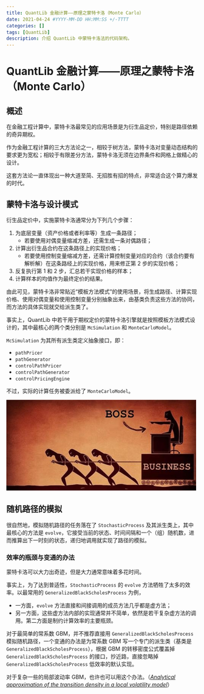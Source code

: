 ```yaml
---
title: QuantLib 金融计算——原理之蒙特卡洛（Monte Carlo）
date: 2021-04-24 #YYYY-MM-DD HH:MM:SS +/-TTTT
categories: []
tags: [QuantLib]
description: 介绍 QuantLib 中蒙特卡洛法的代码架构。
---
```


# QuantLib 金融计算——原理之蒙特卡洛（Monte Carlo）

## 概述

在金融工程计算中，蒙特卡洛最常见的应用场景是为衍生品定价，特别是路径依赖的奇异期权。

作为金融工程计算的三大方法论之一，相较于树方法，蒙特卡洛对变量动态结构的要求更为宽松；相较于有限差分方法，蒙特卡洛无须在边界条件和网格上做精心的设计。

这套方法论一直体现出一种大道至简、无招胜有招的特点，非常适合这个算力爆发的时代。

## 蒙特卡洛与设计模式

衍生品定价中，实施蒙特卡洛通常分为下列几个步骤：
1. 为底层变量（资产价格或者利率等）生成一条路径；
    * 若要使用对偶变量缩减方差，还需生成一条对偶路径；
2. 计算出衍生品合约在这条路径上的实现价格；
    * 若要使用控制变量缩减方差，还需计算控制变量对应的合约（该合约要有解析解）在这条路经上的实现价格，用来修正第 2 步的实现价格；
3. 反复执行第 1 和 2 步，汇总若干实现价格的样本；
4. 计算样本的均值作为最终定价的结果。

由此可见，蒙特卡洛非常贴近“模板方法模式”的使用场景，将生成路径、计算实现价格、使用对偶变量和使用控制变量分别抽象出来，由基类负责这些方法的协同，而方法的具体实现就交给派生类了。

事实上，QuantLib 中若干用于期权定价的蒙特卡洛引擎就是按照模板方法模式设计的，其中最核心的两个类分别是 `McSimulation` 和 `MonteCarloModel`。

`McSimulation` 为其所有派生类定义抽象接口，即：
* `pathPricer`
* `pathGenerator`
* `controlPathPricer`
* `controlPathGenerator`
* `controlPricingEngine`

不过，实际的计算任务被委派给了 `MonteCarloModel`。

![](/img/meme/boss.jpg)

## 随机路径的模拟

很自然地，模拟随机路径的任务落在了 `StochasticProcess` 及其派生类上，其中最核心的方法是 `evolve`，它接受当前的状态、时间间隔和一个（组）随机数，进而推算出下一时刻的状态，递归地调用就实现了路径的模拟。

### 效率的瓶颈与变通的办法

蒙特卡洛可以大力出奇迹，但是大力通常意味着多花时间。

事实上，为了达到普适性，`StochasticProcess` 的 `evolve` 方法牺牲了太多的效率。以最常用的 `GeneralizedBlackScholesProcess` 为例，
* 一方面，`evolve` 方法直接和间接调用的成员方法几乎都是虚方法；
* 另一方面，这些虚方法内部的实现通常并不简单，依然是若干复杂虚方法的调用。第二方面是制约计算效率的主要瓶颈。

对于最简单的常系数 GBM，并不推荐直接用 `GeneralizedBlackScholesProcess` 模拟随机路径，一个变通的办法是为常系数 GBM 写一个专门的派生类（基类是 `GeneralizedBlackScholesProcess`），根据 GBM 的转移密度公式覆盖掉 `GeneralizedBlackScholesProcess` 的接口，抄近路，直接忽略掉 `GeneralizedBlackScholesProcess` 低效率的默认实现。

对于复杂一些的局部波动率 GBM，也许也可以用这个办法。（[*Analytical approximation of the transition density in a local volatility model*](https://link.springer.com/article/10.2478/s11533-011-0115-y)）
